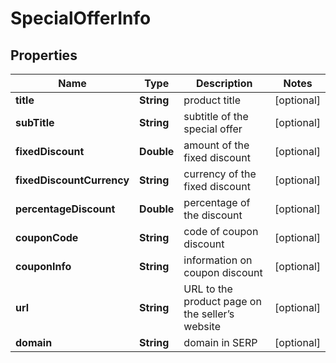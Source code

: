 # SpecialOfferInfo


## Properties

| Name | Type | Description | Notes |
|------------ | ------------- | ------------- | -------------|
**title** | **String** | product title |[optional]|
**subTitle** | **String** | subtitle of the special offer |[optional]|
**fixedDiscount** | **Double** | amount of the fixed discount |[optional]|
**fixedDiscountCurrency** | **String** | currency of the fixed discount |[optional]|
**percentageDiscount** | **Double** | percentage of the discount |[optional]|
**couponCode** | **String** | code of coupon discount |[optional]|
**couponInfo** | **String** | information on coupon discount |[optional]|
**url** | **String** | URL to the product page on the seller’s website |[optional]|
**domain** | **String** | domain in SERP |[optional]|